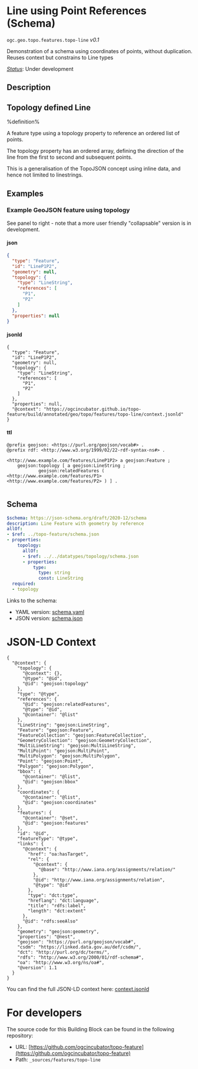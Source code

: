 
# Line using Point References (Schema)

`ogc.geo.topo.features.topo-line` *v0.1*

Demonstration of a schema using coordinates of points, without duplication. Reuses context but constrains to Line types

[*Status*](http://www.opengis.net/def/status): Under development

## Description

## Topology defined Line

%definition% 

A feature type using a topology property to reference an ordered list of points.

The topology property has an ordered array, defining the direction of the line from the first to second and subsequent points.

This is a generalisation of the TopoJSON concept using inline data, and hence not limited to linestrings.


## Examples

### Example GeoJSON feature using topology
See panel to right - note that a more user friendly "collapsable" version is in development. 
#### json
```json
{
  "type": "Feature",
  "id": "LineP1P2",
  "geometry": null,
  "topology": {
    "type": "LineString",
    "references": [
      "P1",
      "P2"
    ]
  },
  "properties": null
}
```

#### jsonld
```jsonld
{
  "type": "Feature",
  "id": "LineP1P2",
  "geometry": null,
  "topology": {
    "type": "LineString",
    "references": [
      "P1",
      "P2"
    ]
  },
  "properties": null,
  "@context": "https://ogcincubator.github.io/topo-feature/build/annotated/geo/topo/features/topo-line/context.jsonld"
}
```

#### ttl
```ttl
@prefix geojson: <https://purl.org/geojson/vocab#> .
@prefix rdf: <http://www.w3.org/1999/02/22-rdf-syntax-ns#> .

<http://www.example.com/features/LineP1P2> a geojson:Feature ;
    geojson:topology [ a geojson:LineString ;
            geojson:relatedFeatures ( <http://www.example.com/features/P1> <http://www.example.com/features/P2> ) ] .


```

## Schema

```yaml
$schema: https://json-schema.org/draft/2020-12/schema
description: Line Feature with geometry by reference
allOf:
- $ref: ../topo-feature/schema.json
- properties:
    topology:
      allOf:
      - $ref: ../../datatypes/topology/schema.json
      - properties:
          type:
            type: string
            const: LineString
  required:
  - topology

```

Links to the schema:

* YAML version: [schema.yaml](https://ogcincubator.github.io/topo-feature/build/annotated/geo/topo/features/topo-line/schema.json)
* JSON version: [schema.json](https://ogcincubator.github.io/topo-feature/build/annotated/geo/topo/features/topo-line/schema.yaml)


# JSON-LD Context

```jsonld
{
  "@context": {
    "topology": {
      "@context": {},
      "@type": "@id",
      "@id": "geojson:topology"
    },
    "type": "@type",
    "references": {
      "@id": "geojson:relatedFeatures",
      "@type": "@id",
      "@container": "@list"
    },
    "LineString": "geojson:LineString",
    "Feature": "geojson:Feature",
    "FeatureCollection": "geojson:FeatureCollection",
    "GeometryCollection": "geojson:GeometryCollection",
    "MultiLineString": "geojson:MultiLineString",
    "MultiPoint": "geojson:MultiPoint",
    "MultiPolygon": "geojson:MultiPolygon",
    "Point": "geojson:Point",
    "Polygon": "geojson:Polygon",
    "bbox": {
      "@container": "@list",
      "@id": "geojson:bbox"
    },
    "coordinates": {
      "@container": "@list",
      "@id": "geojson:coordinates"
    },
    "features": {
      "@container": "@set",
      "@id": "geojson:features"
    },
    "id": "@id",
    "featureType": "@type",
    "links": {
      "@context": {
        "href": "oa:hasTarget",
        "rel": {
          "@context": {
            "@base": "http://www.iana.org/assignments/relation/"
          },
          "@id": "http://www.iana.org/assignments/relation",
          "@type": "@id"
        },
        "type": "dct:type",
        "hreflang": "dct:language",
        "title": "rdfs:label",
        "length": "dct:extent"
      },
      "@id": "rdfs:seeAlso"
    },
    "geometry": "geojson:geometry",
    "properties": "@nest",
    "geojson": "https://purl.org/geojson/vocab#",
    "csdm": "https://linked.data.gov.au/def/csdm/",
    "dct": "http://purl.org/dc/terms/",
    "rdfs": "http://www.w3.org/2000/01/rdf-schema#",
    "oa": "http://www.w3.org/ns/oa#",
    "@version": 1.1
  }
}
```

You can find the full JSON-LD context here:
[context.jsonld](https://ogcincubator.github.io/topo-feature/build/annotated/geo/topo/features/topo-line/context.jsonld)


# For developers

The source code for this Building Block can be found in the following repository:

* URL: [https://github.com/ogcincubator/topo-feature](https://github.com/ogcincubator/topo-feature)
* Path: `_sources/features/topo-line`

